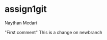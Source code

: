 # assign1git
Naythan Medari

"First comment" T h i s   i s   a   c h a n g e   o n   n e w b r a n c h  
 